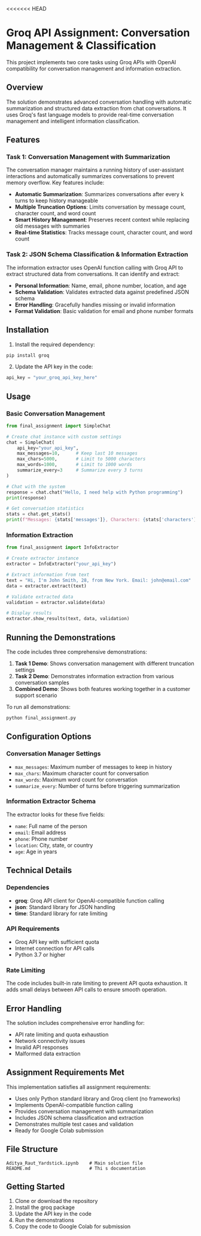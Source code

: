 <<<<<<< HEAD
# Groq API Assignment: Conversation Management & Classification

This project implements two core tasks using Groq APIs with OpenAI compatibility for conversation management and information extraction.

## Overview

The solution demonstrates advanced conversation handling with automatic summarization and structured data extraction from chat conversations. It uses Groq's fast language models to provide real-time conversation management and intelligent information classification.

## Features

### Task 1: Conversation Management with Summarization

The conversation manager maintains a running history of user-assistant interactions and automatically summarizes conversations to prevent memory overflow. Key features include:

- **Automatic Summarization**: Summarizes conversations after every k turns to keep history manageable
- **Multiple Truncation Options**: Limits conversation by message count, character count, and word count
- **Smart History Management**: Preserves recent context while replacing old messages with summaries
- **Real-time Statistics**: Tracks message count, character count, and word count

### Task 2: JSON Schema Classification & Information Extraction

The information extractor uses OpenAI function calling with Groq API to extract structured data from conversations. It can identify and extract:

- **Personal Information**: Name, email, phone number, location, and age
- **Schema Validation**: Validates extracted data against predefined JSON schema
- **Error Handling**: Gracefully handles missing or invalid information
- **Format Validation**: Basic validation for email and phone number formats

## Installation

1. Install the required dependency:
```bash
pip install groq
```

2. Update the API key in the code:
```python
api_key = "your_groq_api_key_here"
```

## Usage

### Basic Conversation Management

```python
from final_assignment import SimpleChat

# Create chat instance with custom settings
chat = SimpleChat(
    api_key="your_api_key",
    max_messages=10,      # Keep last 10 messages
    max_chars=5000,       # Limit to 5000 characters
    max_words=1000,       # Limit to 1000 words
    summarize_every=3     # Summarize every 3 turns
)

# Chat with the system
response = chat.chat("Hello, I need help with Python programming")
print(response)

# Get conversation statistics
stats = chat.get_stats()
print(f"Messages: {stats['messages']}, Characters: {stats['characters']}")
```

### Information Extraction

```python
from final_assignment import InfoExtractor

# Create extractor instance
extractor = InfoExtractor("your_api_key")

# Extract information from text
text = "Hi, I'm John Smith, 28, from New York. Email: john@email.com"
data = extractor.extract(text)

# Validate extracted data
validation = extractor.validate(data)

# Display results
extractor.show_results(text, data, validation)
```

## Running the Demonstrations

The code includes three comprehensive demonstrations:

1. **Task 1 Demo**: Shows conversation management with different truncation settings
2. **Task 2 Demo**: Demonstrates information extraction from various conversation samples
3. **Combined Demo**: Shows both features working together in a customer support scenario

To run all demonstrations:

```bash
python final_assignment.py
```

## Configuration Options

### Conversation Manager Settings

- `max_messages`: Maximum number of messages to keep in history
- `max_chars`: Maximum character count for conversation
- `max_words`: Maximum word count for conversation
- `summarize_every`: Number of turns before triggering summarization

### Information Extractor Schema

The extractor looks for these five fields:
- `name`: Full name of the person
- `email`: Email address
- `phone`: Phone number
- `location`: City, state, or country
- `age`: Age in years

## Technical Details

### Dependencies

- **groq**: Groq API client for OpenAI-compatible function calling
- **json**: Standard library for JSON handling
- **time**: Standard library for rate limiting

### API Requirements

- Groq API key with sufficient quota
- Internet connection for API calls
- Python 3.7 or higher

### Rate Limiting

The code includes built-in rate limiting to prevent API quota exhaustion. It adds small delays between API calls to ensure smooth operation.

## Error Handling

The solution includes comprehensive error handling for:

- API rate limiting and quota exhaustion
- Network connectivity issues
- Invalid API responses
- Malformed data extraction

## Assignment Requirements Met

This implementation satisfies all assignment requirements:

- Uses only Python standard library and Groq client (no frameworks)
- Implements OpenAI-compatible function calling
- Provides conversation management with summarization
- Includes JSON schema classification and extraction
- Demonstrates multiple test cases and validation
- Ready for Google Colab submission

## File Structure

```
Aditya_Raut_Yardstick.ipynb    # Main solution file
README.md                      # Thi s documentation
```

## Getting Started

1. Clone or download the repository
2. Install the groq package
3. Update the API key in the code
4. Run the demonstrations
5. Copy the code to Google Colab for submission
